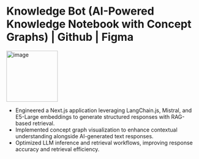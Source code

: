 # Knowledge Bot (AI-Powered Knowledge Notebook with Concept Graphs) | Github | Figma

<img width="134" alt="image" src="https://github.com/user-attachments/assets/4acf8247-d052-40db-aebc-7a95708ab3b5" />


- Engineered a Next.js application leveraging LangChain.js, Mistral, and E5-Large embeddings to generate structured responses with RAG-based retrieval.
- Implemented concept graph visualization to enhance contextual understanding alongside AI-generated text responses.
- Optimized LLM inference and retrieval workflows, improving response accuracy and retrieval efficiency.







